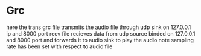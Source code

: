# Grc
here the trans grc file transmits the audio file through udp sink on 127.0.0.1 ip and 8000 port
recv file recieves data from udp source binded on 127.0.0.1 and 8000 port and forwards it to audio sink to play the audio 
note sampling rate has been set with respect to audio file
